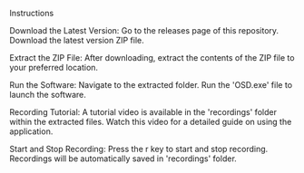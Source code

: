 Instructions

Download the Latest Version:
  Go to the releases page of this repository.
  Download the latest version ZIP file.
  
Extract the ZIP File:
  After downloading, extract the contents of the ZIP file to your preferred location.
  
Run the Software:
  Navigate to the extracted folder.
  Run the 'OSD.exe' file to launch the software.

Recording Tutorial:
  A tutorial video is available in the 'recordings' folder within the extracted files. Watch this video for a detailed guide on using the application.

Start and Stop Recording:
  Press the r key to start and stop recording.
  Recordings will be automatically saved in 'recordings' folder.
